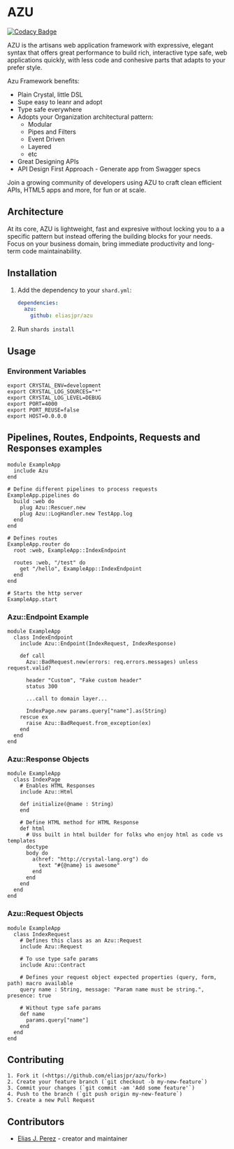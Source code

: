 # AZU
[![Codacy Badge](https://api.codacy.com/project/badge/Grade/b58f03f01de241e0b75f222e31d905d7)](https://www.codacy.com/manual/eliasjpr/azu?utm_source=github.com&amp;utm_medium=referral&amp;utm_content=eliasjpr/azu&amp;utm_campaign=Badge_Grade)

AZU is the artisans web application framework with expressive, elegant syntax that offers great performance to build rich, interactive type safe, web applications quickly, with less code and conhesive parts that adapts to your prefer style. 

Azu Framework benefits:

* Plain Crystal, little DSL
* Supe easy to leanr and adopt
* Type safe everywhere
* Adopts your Organization architectural pattern: 
  * Modular
  * Pipes and Filters
  * Event Driven
  * Layered
  * etc
* Great Designing APIs
* API Design First Approach - Generate app from Swagger specs

Join a growing community of developers using AZU to craft clean efficient APIs, HTML5 apps and more, for fun or at scale.

## Architecture

At its core, AZU is lightweight, fast and expresive without locking you to a a specific pattern but instead offering the building blocks for your needs. Focus on your business domain, bring immediate productivity and long-term code maintainability. 

## Installation

  1.  Add the dependency to your `shard.yml`:

      ```yaml
      dependencies:
        azu:
          github: eliasjpr/azu
      ```

  2.  Run `shards install`

## Usage

### Environment Variables

```shell
export CRYSTAL_ENV=development
export CRYSTAL_LOG_SOURCES="*"
export CRYSTAL_LOG_LEVEL=DEBUG
export PORT=4000
export PORT_REUSE=false
export HOST=0.0.0.0
```

## Pipelines, Routes, Endpoints, Requests and Responses examples

```crystal
module ExampleApp
  include Azu
end

# Define different pipelines to process requests
ExampleApp.pipelines do
  build :web do
    plug Azu::Rescuer.new
    plug Azu::LogHandler.new TestApp.log
  end
end

# Defines routes
ExampleApp.router do
  root :web, ExampleApp::IndexEndpoint

  routes :web, "/test" do
    get "/hello", ExampleApp::IndexEndpoint
  end
end

# Starts the http server
ExampleApp.start
```

### Azu::Endpoint Example

```crystal
module ExampleApp
  class IndexEndpoint 
    include Azu::Endpoint(IndexRequest, IndexResponse)

    def call
      Azu::BadRequest.new(errors: req.errors.messages) unless request.valid?

      header "Custom", "Fake custom header"
      status 300

      ...call to domain layer...
      
      IndexPage.new params.query["name"].as(String)
    rescue ex
      raise Azu::BadRequest.from_exception(ex)
    end
  end
end
```

### Azu::Response Objects

```crystal
module ExampleApp
  class IndexPage
    # Enables HTML Responses
    include Azu::Html
    
    def initialize(@name : String)
    end

    # Define HTML method for HTML Response
    def html
      # Uss built in html builder for folks who enjoy html as code vs templates
      doctype
      body do
        a(href: "http://crystal-lang.org") do
          text "#{@name} is awesome"
        end
      end
    end
  end
end
```

### Azu::Request Objects

```crystal
module ExampleApp
  class IndexRequest
    # Defines this class as an Azu::Request 
    include Azu::Request

    # To use type safe params
    include Azu::Contract

    # Defines your request object expected properties (query, form, path) macro available
    query name : String, message: "Param name must be string.", presence: true

    # Without type safe params
    def name
      params.query["name"]
    end
  end
end
```

## Contributing

    1. Fork it (<https://github.com/eliasjpr/azu/fork>)
    2. Create your feature branch (`git checkout -b my-new-feature`)
    3. Commit your changes (`git commit -am 'Add some feature'`)
    4. Push to the branch (`git push origin my-new-feature`)
    5. Create a new Pull Request

## Contributors

-   [Elias J. Perez](https://github.com/eliasjpr) - creator and maintainer
